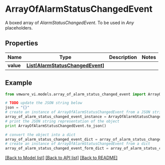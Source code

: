 # ArrayOfAlarmStatusChangedEvent

A boxed array of *AlarmStatusChangedEvent*. To be used in *Any* placeholders. 

## Properties
Name | Type | Description | Notes
------------ | ------------- | ------------- | -------------
**value** | [**List[AlarmStatusChangedEvent]**](AlarmStatusChangedEvent.md) |  | 

## Example

```python
from vmware_vi.models.array_of_alarm_status_changed_event import ArrayOfAlarmStatusChangedEvent

# TODO update the JSON string below
json = "{}"
# create an instance of ArrayOfAlarmStatusChangedEvent from a JSON string
array_of_alarm_status_changed_event_instance = ArrayOfAlarmStatusChangedEvent.from_json(json)
# print the JSON string representation of the object
print ArrayOfAlarmStatusChangedEvent.to_json()

# convert the object into a dict
array_of_alarm_status_changed_event_dict = array_of_alarm_status_changed_event_instance.to_dict()
# create an instance of ArrayOfAlarmStatusChangedEvent from a dict
array_of_alarm_status_changed_event_form_dict = array_of_alarm_status_changed_event.from_dict(array_of_alarm_status_changed_event_dict)
```
[[Back to Model list]](../README.md#documentation-for-models) [[Back to API list]](../README.md#documentation-for-api-endpoints) [[Back to README]](../README.md)


